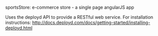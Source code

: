 sportsStore: e-commerce store - a single page angularJS app

Uses the deployd API to provide a RESTful web service. For installation instructions:
http://docs.deployd.com/docs/getting-started/installing-deployd.html
